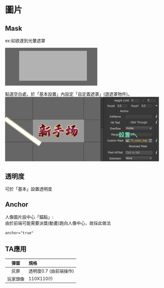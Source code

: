 # 圖片

## Mask

ex:如欲達到光暈遮罩

![](.gitbook/assets/oct-25-2019-10-30-13.gif)

點選空白處，於「基本設置」內設定「自定義遮罩」\(選遮罩物件\)。![](.gitbook/assets/maskmethod.png)

## 透明度

可於「基本」設置透明度

## Anchor

人像圖片設中心「錨點」:  
由於前端可能需要派獎\(動畫\)跑向人像中心，故採此做法

```text
anchor="true"
```

## TA應用

| 彈窗 | 規格 |
| :---: | :--- |
| 灰屏 | 透明度0.7 \(由前端操作\) |
| 玩家頭像 | 110X110\(!\) |

